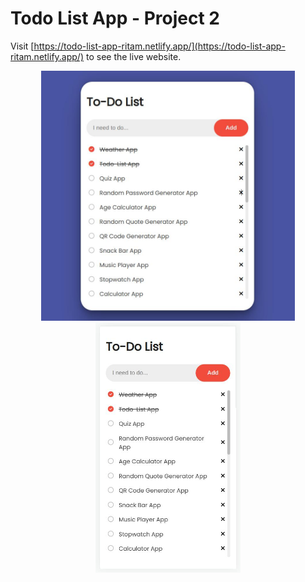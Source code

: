 # Todo List App - Project 2

Visit [https://todo-list-app-ritam.netlify.app/](https://todo-list-app-ritam.netlify.app/) to see the live website.

<p align="center">
    <img src=".screenshots/large.jpg" alt="large" height="400">
    <img src=".screenshots/small.jpg" alt="small" height="400">
</p>